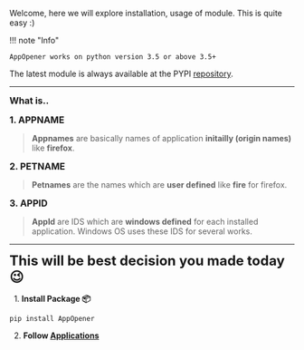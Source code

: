 Welcome, here we will explore installation, usage of module. This is quite easy :)


!!! note "Info"

	AppOpener works on python version 3.5 or above 3.5+


The latest module is always available at the PYPI <a href="https://pypi.org/project/AppOpener/" target="_blank">repository</a>.

---

**<font size="3">What is..</font>**

**<font size="3">1. APPNAME</font>**

<blockquote><b>Appnames</b> are basically names of application <b>initailly (origin names)</b> like <b>firefox</b>. </blockquote>

**<font size="3">2. PETNAME</font>**

<blockquote><b>Petnames</b> are the names which are <b>user defined</b> like <b>fire</b> for firefox.</blockquote>

**<font size="3">3. APPID</font>**

<blockquote><b>AppId</b> are IDS which are <b>windows defined</b> for each installed application. Windows OS uses these IDS for several works.</blockquote>

---

**<font size="5">This will be best decision you made today 😉</font>**

&nbsp; 1. **Install Package 📦**

```
pip install AppOpener
```

&nbsp; 2. **Follow [Applications](Applications.md)**

